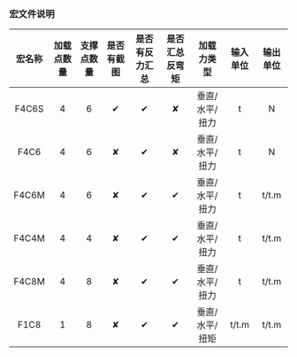 ### 宏文件说明


|宏名称	|加载点数量	|支撑点数量	|是否有截图	|是否有反力汇总	|是否汇总反弯矩	|加载力类型	|输入单位	|输出单位|
| :----: | :----: | :----: | :----: | :----: | :----: | :----: | :----: | :----: |
|F4C6S	|4	|6	|✔	|✔	|✘	|垂直/水平/扭力	|t	|N|
|F4C6	|4	|6	|✘	|✔	|✘	|垂直/水平/扭力	|t	|N|
|F4C6M	|4|	6	|✘|	✔	|✔	|垂直/水平/扭力	|t	|t/t.m|
|F4C4M	|4	|4	|✘ |	✔|	✔	|垂直/水平/扭力|	t	|t/t.m|
|F4C8M	|4|	8|	✘	|✔	|✔	|垂直/水平/扭力|	t	|t/t.m|
|F1C8	|1	|8	|✘	|✔|	✔|	垂直/水平/扭矩|	t/t.m|	t/t.m|


